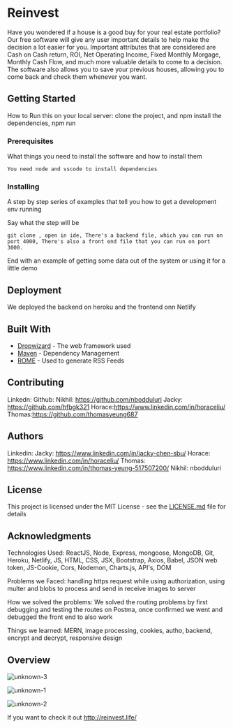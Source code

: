 # Reinvest

Have you wondered if a house is a good buy for your real estate portfolio? Our free software will give any user important details to help make the decision a lot easier for you. Important attributes that are considered are Cash on Cash return, ROI, Net Operating Income, Fixed Monthly Morgage, Monthly Cash Flow, and much more valuable details to come to a decision. The software also allows you to save your previous houses, allowing you to come back and check them whenever you want. 

## Getting Started

How to Run this on your local server: clone the project, and npm install the dependencies, npm run

### Prerequisites

What things you need to install the software and how to install them

```
You need node and vscode to install dependencies
```

### Installing

A step by step series of examples that tell you how to get a development env running

Say what the step will be

```
git clone , open in ide, There's a backend file, which you can run on port 4000, There's also a front end file that you can run on port 3000.
```


End with an example of getting some data out of the system or using it for a little demo


## Deployment

We deployed the backend on heroku and the frontend onn Netlify

## Built With

* [Dropwizard](http://www.dropwizard.io/1.0.2/docs/) - The web framework used
* [Maven](https://maven.apache.org/) - Dependency Management
* [ROME](https://rometools.github.io/rome/) - Used to generate RSS Feeds

## Contributing

Linkedn: 
Github:
Nikhil: https://github.com/nbodduluri
Jacky: https://github.com/hfbgk321
Horace:https://www.linkedin.com/in/horaceliu/
Thomas:https://github.com/thomasyeung687




 

## Authors

Linkedin: 
Jacky: https://www.linkedin.com/in/jacky-chen-sbu/
Horace: https://www.linkedin.com/in/horaceliu/
Thomas: https://www.linkedin.com/in/thomas-yeung-517507200/
Nikhil: nbodduluri



## License

This project is licensed under the MIT License - see the [LICENSE.md](LICENSE.md) file for details

## Acknowledgments

Technologies Used: ReactJS, Node, Express, mongoose, MongoDB, Git, Heroku, Netlify, JS, HTML, CSS, JSX, Bootstrap, Axios, Babel, JSON web token, JS-Cookie, Cors, Nodemon, Charts.js, API's, DOM

Problems we Faced: handling https request while using authorization, using multer and blobs to process and send in receive images to server

How we solved the problems: We solved the routing problems by first debugging and testing the routes on Postma, once confirmed we went and debugged the front end to also work


Things we learned: MERN, image processing, cookies, autho, backend, encrypt and decrypt, responsive design 

## Overview

![unknown-3](https://user-images.githubusercontent.com/64310147/103424902-fac25600-4b7c-11eb-906c-e27375a5bad1.png)

![unknown-1](https://user-images.githubusercontent.com/64310147/103423729-3a397400-4b76-11eb-96d5-b9b3f86df3e3.png)

![unknown-2](https://user-images.githubusercontent.com/64310147/103423764-67862200-4b76-11eb-84cd-81a8823c678f.png)

If you want to check it out http://reinvest.life/
